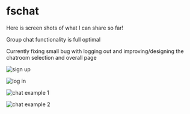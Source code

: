 # fschat

Here is screen shots of what I can share so far!

Group chat functionality is full optimal

Currently fixing small bug with logging out and improving/designing the chatroom selection and overall page

![sign up](https://i.postimg.cc/L6M96vk4/Screen-Shot-2019-08-18-at-4-21-46-PM.png)

![log in](https://i.postimg.cc/02d86mZY/Screen-Shot-2019-08-18-at-4-21-54-PM.png)

![chat example 1](https://ibb.co/pQWpNZK)

![chat example 2](https://ibb.co/SdhS4QK)


